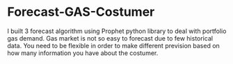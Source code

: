 # Forecast-GAS-Costumer
I built 3 forecast algorithm using Prophet python library to deal with portfolio gas demand. Gas market is not so easy to forecast due to few historical data. You need to be flexible in order to make different prevision based on how many information you have about the costumer. 
